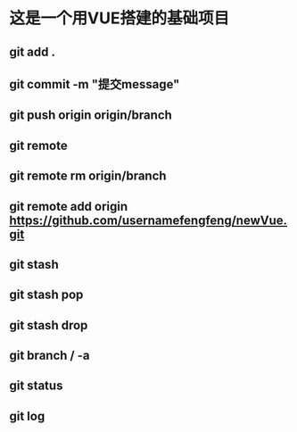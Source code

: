 # 这是一个用VUE搭建的基础项目
## git add .
## git commit -m "提交message"
## git push origin origin/branch
## git remote
## git remote rm origin/branch
## git remote add origin https://github.com/usernamefengfeng/newVue.git
## git stash
## git stash pop
## git stash drop
## git branch / -a
## git status
## git log
